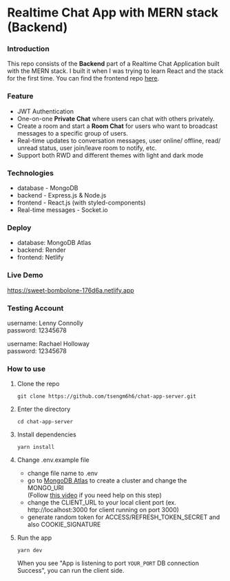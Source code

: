 # Realtime Chat App with MERN stack (Backend)

### Introduction
This repo consists of the **Backend** part of a Realtime Chat Application built with the MERN stack. I built it when I was trying to learn React and the stack for the first time.
You can find the frontend repo [here](https://github.com/avnish10232/Real_Time_Chat_Application).

### Feature
- JWT Authentication
- One-on-one **Private Chat** where users can chat with others privately.
- Create a room and start a **Room Chat** for users who want to broadcast messages to a specific group of users.
- Real-time updates to conversation messages, user online/ offline, read/ unread status, user join/leave room to notify, etc.
- Support both RWD and different themes with light and dark mode

### Technologies
- database - MongoDB
- backend - Express.js & Node.js
- frontend - React.js (with styled-components)
- Real-time messages - Socket.io

### Deploy
- database: MongoDB Atlas
- backend: Render
- frontend: Netlify

### Live Demo
https://sweet-bombolone-176d6a.netlify.app

### Testing Account
username: Lenny Connolly  
password: 12345678  

username: Rachael Holloway  
password: 12345678  

### How to use
1. Clone the repo
    ```
    git clone https://github.com/tsengm6h6/chat-app-server.git
    ```
2. Enter the directory
    ```
    cd chat-app-server
    ```
3. Install dependencies
    ```
    yarn install
    ```
4. Change .env.example file
   - change file name to .env
   - go to [MongoDB Atlas](https://www.mongodb.com/atlas/database) to create a cluster and change the MONGO_URI  
     (Follow [this video](https://www.youtube.com/watch?v=K8YELRmUb5o&t=920s) if you need help on this step)
   - change the CLIENT_URL to your local client port (ex. http://localhost:3000 for client running on port 3000)
   - generate random token for ACCESS/REFRESH_TOKEN_SECRET and also COOKIE_SIGNATURE

5. Run the app   
    ```
    yarn dev
    ```
    When you see "App is listening to port `YOUR_PORT` DB connection Success", you can run the client side.
